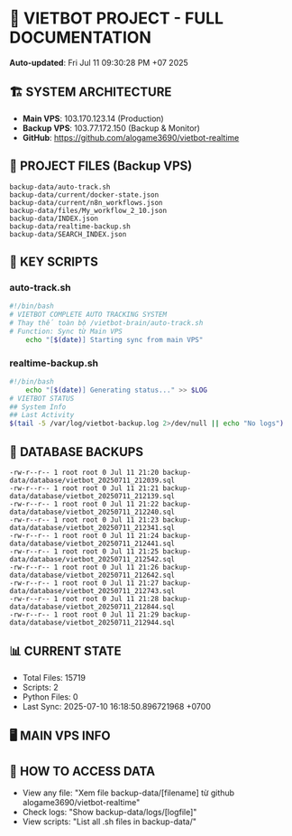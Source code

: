 # 🤖 VIETBOT PROJECT - FULL DOCUMENTATION
**Auto-updated**: Fri Jul 11 09:30:28 PM +07 2025

## 🏗️ SYSTEM ARCHITECTURE
- **Main VPS**: 103.170.123.14 (Production)
- **Backup VPS**: 103.77.172.150 (Backup & Monitor)
- **GitHub**: https://github.com/alogame3690/vietbot-realtime

## 📁 PROJECT FILES (Backup VPS)
```
backup-data/auto-track.sh
backup-data/current/docker-state.json
backup-data/current/n8n_workflows.json
backup-data/files/My_workflow_2_10.json
backup-data/INDEX.json
backup-data/realtime-backup.sh
backup-data/SEARCH_INDEX.json
```

## 🔧 KEY SCRIPTS
### auto-track.sh
```bash
#!/bin/bash
# VIETBOT COMPLETE AUTO TRACKING SYSTEM
# Thay thế toàn bộ /vietbot-brain/auto-track.sh
# Function: Sync từ Main VPS
    echo "[$(date)] Starting sync from main VPS"
```
### realtime-backup.sh
```bash
#!/bin/bash
    echo "[$(date)] Generating status..." >> $LOG
# VIETBOT STATUS
## System Info
## Last Activity
$(tail -5 /var/log/vietbot-backup.log 2>/dev/null || echo "No logs")
```

## 💾 DATABASE BACKUPS
```
-rw-r--r-- 1 root root 0 Jul 11 21:20 backup-data/database/vietbot_20250711_212039.sql
-rw-r--r-- 1 root root 0 Jul 11 21:21 backup-data/database/vietbot_20250711_212139.sql
-rw-r--r-- 1 root root 0 Jul 11 21:22 backup-data/database/vietbot_20250711_212240.sql
-rw-r--r-- 1 root root 0 Jul 11 21:23 backup-data/database/vietbot_20250711_212341.sql
-rw-r--r-- 1 root root 0 Jul 11 21:24 backup-data/database/vietbot_20250711_212441.sql
-rw-r--r-- 1 root root 0 Jul 11 21:25 backup-data/database/vietbot_20250711_212542.sql
-rw-r--r-- 1 root root 0 Jul 11 21:26 backup-data/database/vietbot_20250711_212642.sql
-rw-r--r-- 1 root root 0 Jul 11 21:27 backup-data/database/vietbot_20250711_212743.sql
-rw-r--r-- 1 root root 0 Jul 11 21:28 backup-data/database/vietbot_20250711_212844.sql
-rw-r--r-- 1 root root 0 Jul 11 21:29 backup-data/database/vietbot_20250711_212944.sql
```

## 📊 CURRENT STATE
- Total Files: 15719
- Scripts: 2
- Python Files: 0
- Last Sync: 2025-07-10 16:18:50.896721968 +0700

## 🖥️ MAIN VPS INFO


## 🚨 HOW TO ACCESS DATA
- View any file: "Xem file backup-data/[filename] từ github alogame3690/vietbot-realtime"
- Check logs: "Show backup-data/logs/[logfile]"
- View scripts: "List all .sh files in backup-data/"
